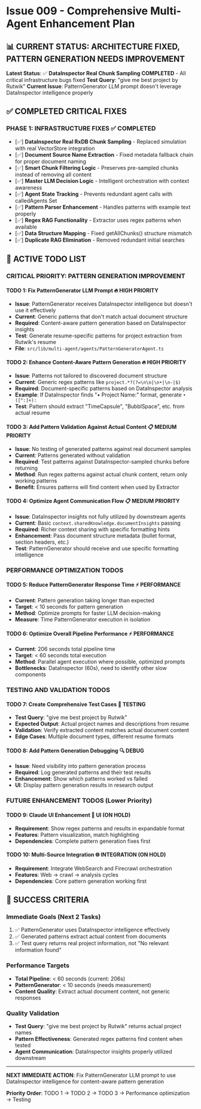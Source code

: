 # Issue 009 - Comprehensive Multi-Agent Enhancement Plan

## 📊 CURRENT STATUS: ARCHITECTURE FIXED, PATTERN GENERATION NEEDS IMPROVEMENT

**Latest Status**: ✅ **DataInspector Real Chunk Sampling COMPLETED** - All critical infrastructure bugs fixed
**Test Query**: "give me best project by Rutwik"
**Current Issue**: PatternGenerator LLM prompt doesn't leverage DataInspector intelligence properly

## ✅ COMPLETED CRITICAL FIXES

### **PHASE 1: INFRASTRUCTURE FIXES** ✅ COMPLETED
- [✅] **DataInspector Real RxDB Chunk Sampling** - Replaced simulation with real VectorStore integration
- [✅] **Document Source Name Extraction** - Fixed metadata fallback chain for proper document naming
- [✅] **Smart Chunk Filtering Logic** - Preserves pre-sampled chunks instead of removing all content
- [✅] **Master LLM Decision Logic** - Intelligent orchestration with context awareness
- [✅] **Agent State Tracking** - Prevents redundant agent calls with calledAgents Set
- [✅] **Pattern Parser Enhancement** - Handles patterns with example text properly
- [✅] **Regex RAG Functionality** - Extractor uses regex patterns when available
- [✅] **Data Structure Mapping** - Fixed getAllChunks() structure mismatch
- [✅] **Duplicate RAG Elimination** - Removed redundant initial searches

## 🎯 ACTIVE TODO LIST

### **CRITICAL PRIORITY: PATTERN GENERATION IMPROVEMENT**

#### **TODO 1: Fix PatternGenerator LLM Prompt** 🔥 HIGH PRIORITY
- **Issue**: PatternGenerator receives DataInspector intelligence but doesn't use it effectively
- **Current**: Generic patterns that don't match actual document structure
- **Required**: Content-aware pattern generation based on DataInspector insights
- **Test**: Generate resume-specific patterns for project extraction from Rutwik's resume
- **File**: `src/lib/multi-agent/agents/PatternGeneratorAgent.ts`

#### **TODO 2: Enhance Content-Aware Pattern Generation** 🔥 HIGH PRIORITY  
- **Issue**: Patterns not tailored to discovered document structure
- **Current**: Generic regex patterns like `project.*?(?=\n\n|\n•|\n-|$)`
- **Required**: Document-specific patterns based on DataInspector analysis
- **Example**: If DataInspector finds "• Project Name:" format, generate `• ([^:]+):`
- **Test**: Pattern should extract "TimeCapsule", "BubblSpace", etc. from actual resume

#### **TODO 3: Add Pattern Validation Against Actual Content** 📋 MEDIUM PRIORITY
- **Issue**: No testing of generated patterns against real document samples
- **Current**: Patterns generated without validation
- **Required**: Test patterns against DataInspector-sampled chunks before returning
- **Method**: Run regex patterns against actual chunk content, return only working patterns
- **Benefit**: Ensures patterns will find content when used by Extractor

#### **TODO 4: Optimize Agent Communication Flow** 📋 MEDIUM PRIORITY
- **Issue**: DataInspector insights not fully utilized by downstream agents
- **Current**: Basic `context.sharedKnowledge.documentInsights` passing
- **Required**: Richer context sharing with specific formatting hints
- **Enhancement**: Pass document structure metadata (bullet format, section headers, etc.)
- **Test**: PatternGenerator should receive and use specific formatting intelligence

### **PERFORMANCE OPTIMIZATION TODOS**

#### **TODO 5: Reduce PatternGenerator Response Time** ⚡ PERFORMANCE
- **Current**: Pattern generation taking longer than expected
- **Target**: < 10 seconds for pattern generation
- **Method**: Optimize prompts for faster LLM decision-making
- **Measure**: Time PatternGenerator execution in isolation

#### **TODO 6: Optimize Overall Pipeline Performance** ⚡ PERFORMANCE
- **Current**: 206 seconds total pipeline time
- **Target**: < 60 seconds total execution
- **Method**: Parallel agent execution where possible, optimized prompts
- **Bottlenecks**: DataInspector (60s), need to identify other slow components

### **TESTING AND VALIDATION TODOS**

#### **TODO 7: Create Comprehensive Test Cases** 🧪 TESTING
- **Test Query**: "give me best project by Rutwik"
- **Expected Output**: Actual project names and descriptions from resume
- **Validation**: Verify extracted content matches actual document content
- **Edge Cases**: Multiple document types, different resume formats

#### **TODO 8: Add Pattern Generation Debugging** 🔍 DEBUG
- **Issue**: Need visibility into pattern generation process
- **Required**: Log generated patterns and their test results
- **Enhancement**: Show which patterns worked vs failed
- **UI**: Display pattern generation results in research output

### **FUTURE ENHANCEMENT TODOS** (Lower Priority)

#### **TODO 9: Claude UI Enhancement** 🎨 UI (ON HOLD)
- **Requirement**: Show regex patterns and results in expandable format
- **Features**: Pattern visualization, match highlighting
- **Dependencies**: Complete pattern generation fixes first

#### **TODO 10: Multi-Source Integration** 🌐 INTEGRATION (ON HOLD)
- **Requirement**: Integrate WebSearch and Firecrawl orchestration
- **Features**: Web → crawl → analysis cycles
- **Dependencies**: Core pattern generation working first

## 🎯 SUCCESS CRITERIA

### **Immediate Goals (Next 2 Tasks)**
1. ✅ PatternGenerator uses DataInspector intelligence effectively
2. ✅ Generated patterns extract actual content from documents
3. ✅ Test query returns real project information, not "No relevant information found"

### **Performance Targets**
- **Total Pipeline**: < 60 seconds (current: 206s)
- **PatternGenerator**: < 10 seconds (needs measurement)
- **Content Quality**: Extract actual document content, not generic responses

### **Quality Validation**
- **Test Query**: "give me best project by Rutwik" returns actual project names
- **Pattern Effectiveness**: Generated regex patterns find content when tested
- **Agent Communication**: DataInspector insights properly utilized downstream

---

**NEXT IMMEDIATE ACTION**: Fix PatternGenerator LLM prompt to use DataInspector intelligence for content-aware pattern generation

**Priority Order**: TODO 1 → TODO 2 → TODO 3 → Performance optimization → Testing